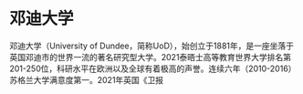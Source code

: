 # 邓迪大学

邓迪大学（University of Dundee，简称UoD），始创立于1881年，是一座坐落于英国邓迪市的世界一流的著名研究型大学。2021泰晤士高等教育世界大学排名第201-250位，科研水平在欧洲以及全球有着极高的声誉。连续六年（2010-2016）苏格兰大学满意度第一。2021年英国《卫报